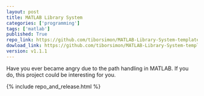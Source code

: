 ```yaml
---
layout: post
title: MATLAB Library System
categories: ['programming']
tags: ['matlab']
published: True
repo_link: https://github.com/tiborsimon/MATLAB-Library-System-template
dowload_link: https://github.com/tiborsimon/MATLAB-Library-System-template/archive/v1.1.1.zip
version: v1.1.1
---
```


Have you ever became angry due to the path handling in MATLAB. If you do, this project could be interesting for you.

{% include repo_and_release.html %}


